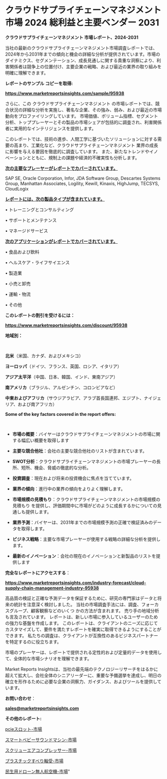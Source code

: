 # クラウドサプライチェーンマネジメント 市場 2024 総利益と主要ベンダー 2031

<strong>クラウドサプライチェーンマネジメント 市場レポート、2024-2031</strong>

当社の最新のクラウドサプライチェーンマネジメント市場調査レポートでは、2024年から2031年までの傾向と機会の詳細な分析が提供されています。市場のダイナミクス、セグメンテーション、成長見通しに関する貴重な洞察により、利害関係者は競争上の位置付け、主要企業の戦略、および最近の業界の取り組みを明確に理解できます。



<strong>レポートのサンプル コピーを取得:</strong> <a href=https://www.marketreportsinsights.com/sample/95938>

<strong><u>https://www.marketreportsinsights.com/sample/95938</u></strong></a>

さらに、この クラウドサプライチェーンマネジメント の市場レポートでは、競合状況の詳細な分析を実施し、著名な企業、その強み、弱み、および最近の市場動向をプロファイリングしています。 市場価値、ボリューム指標、セグメント分析、トッププレーヤーとその製品の市場シェアが包括的に調査され、利害関係者に実用的なインテリジェンスを提供します。

このレポートでは、技術の進歩、人間工学に基づいたソリューションに対する需要の高まり、工業化など、クラウドサプライチェーンマネジメント 業界の成長に影響を与える要因を徹底的に調査しています。 また、新たなトレンドやイノベーションとともに、規制上の課題や経済的不確実性も分析します。



<strong><u>次の主要なプレーヤーがレポートでカバーされています。</u></strong>

SAP SE, Oracle Corporation, Infor, JDA Software Group, Descartes Systems Group, Manhattan Associates, Logility, Kewill, Kinaxis, HighJump, TECSYS, CloudLogix



<strong><u><b>レポートには、次の製品タイプが含まれています。</b></u></strong>

• トレーニングとコンサルティング

• サポートとメンテナンス

• マネージドサービス



<strong><u><b>次のアプリケーションがレポートでカバーされています。</b></u></strong>

• 食品および飲料

• ヘルスケア・ライフサイエンス

• 製造業

• 小売と卸売

• 運輸・物流

• その他



<strong><b>このレポートの割引を受けるには：</b></strong>

<a href=https://www.marketreportsinsights.com/discount/95938>

<strong><u>https://www.marketreportsinsights.com/discount/95938</u></strong></a>



<strong>地域別：</strong>

<strong> </strong>



<strong>北米</strong>（米国、カナダ、およびメキシコ）



<strong>ヨーロッパ</strong>（ドイツ、フランス、英国、ロシア、イタリア）



<strong>アジア太平洋</strong>（中国、日本、韓国、インド、東南アジア）



<strong>南アメリカ</strong>（ブラジル、アルゼンチン、コロンビアなど）



<strong>中東およびアフリカ</strong>（サウジアラビア、アラブ首長国連邦、エジプト、ナイジェリア、および南アフリカ）



<strong>Some of the key factors covered in the report offers:</strong>

<strong> </strong>
<ul>
  <li>

<strong>市場の概要</strong>：バイヤーはクラウドサプライチェーンマネジメントの市場に関する幅広い概要を取得します</li>
  <li>

<strong>主要な競合他社</strong>：会社の主要な競合他社のリストが含まれています。</li>
  <li>

<strong>SWOT分析</strong>：クラウドサプライチェーンマネジメントの市場プレーヤーの長所、短所、機会、脅威の徹底的な分析。</li>
  <li>

<strong>投資調査</strong>：現在および将来の投資機会に焦点を当てています。</li>
  <li>

<strong>業界の傾向</strong>：進行中の業界の傾向をよりよく理解します。</li>
  <li>

<strong>市場規模の見積もり</strong>：クラウドサプライチェーンマネジメントの市場規模の見積もり を提供し、評価期間中に市場がどのように成長するかについての見通しも提供します。</li>
  <li>

<strong>業界予測</strong>：バイヤーは、2031年までの市場規模予測の正確で検証済みのデータを取得します。</li>
  <li>

<strong>ビジネス戦略</strong>：主要な市場プレーヤーが使用する戦略の詳細な分析を提供します。</li>
  <li>

<strong>最新のイノベーション</strong>：会社の現在のイノベーションと新製品のリストを提供します</li>
</ul>


<strong>完全なレポートにアクセスする</strong>：

<a href=https://www.marketreportsinsights.com/industry-forecast/cloud-supply-chain-management-industry-95938>

<strong><u>https://www.marketreportsinsights.com/industry-forecast/cloud-supply-chain-management-industry-95938</u></strong></a>

高品質の検証と正確な予測データを保証するために、研究の専門家はデータと将来の統計を注意深く検討しました。 当社の市場調査手法には、調査、フォーカスグループ、顧客観察などのいくつ かの方法が含まれます。 売り手の地域分析も言及されています。 レポートは、新しい市場に参入しているユーザーのための強力な基盤を作成します。 このレポートは、クライアントのニーズに応じてカスタマイズして、要件を満たすレポートを確実に取得できるようにすることができます。 私たちの調査は、クライアントが互換性のあるビジネスパートナーを特定するのに役立ちます。

市場のプレーヤーは、レポートで提供される定性的および定量的データを使用して、全体的な市場シナリオを理解できます。

Market Reports Insightsは、当社の最先端のテクノロジーリサーチをはるかに超えて拡大し、会社全体のシニアリーダーに、重要な予備選挙を達成し、明日の確立を形作るために必要な企業の洞察力、ガイダンス、およびツールを提供しています。



<strong><b>お問い合わせ</b></strong>：

<a href=mailto:sales@marketreportsinsights.com>

<strong><u>sales@marketreportsinsights.com</u></strong></a>



<strong>その他のレポート:</strong>

<a href=https://www.linkedin.com/pulse/pcieスロット-市場-2023-推進要因と成長機会-2030-trend-tracking-toolbox-24-analysis-6i7rf/>pcieスロット-市場</a>

<a href=https://www.linkedin.com/pulse/スマートベビーサウンドマシン-市場-2023-推進要因と成長機会-2030-lfowf/>スマートベビーサウンドマシン-市場</a>

<a href=https://www.linkedin.com/pulse/スクリューエアコンプレッサー-市場-2023-推進要因と成長機会-2030-pr-news-hub-yyqsf/>スクリューエアコンプレッサー-市場</a>

<a href=https://www.linkedin.com/pulse/プラスチックすべり軸受-市場-2023-総合分析と事業成長戦略-2030-mvwvf/>プラスチックすべり軸受-市場</a>

<a href=https://www.linkedin.com/pulse/民生用ドローン無人航空機-市場-2023-年のダイナミクスとビジネストレンド-2030-pr-news-hub-lkiuf/>民生用ドローン無人航空機-市場</a>"
